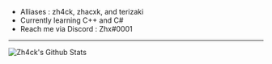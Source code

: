 - Alliases : zh4ck, zhacxk, and terizaki
- Currently learning C++ and C#
- Reach me via Discord : Zhx#0001

---
<img align="left" alt="Zh4ck's Github Stats" src="https://github-readme-stats.vercel.app/api?username=zh4ck&show_icons=true&hide_border=true"/>
